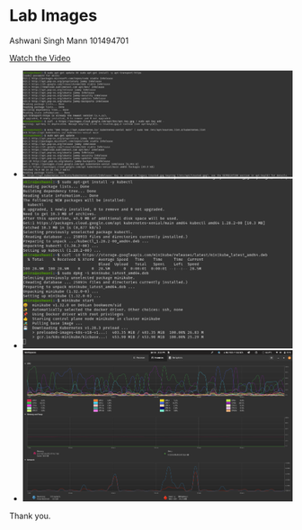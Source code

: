# Lab Images

Ashwani Singh Mann
101494701


[Watch the Video](https://www.youtube.com/watch?v=XFeW_ZBwsg0)

- ![1.png](images/1.png)
- ![2.png](images/2.png)
- ![3.png](images/3.png)

Thank you.
